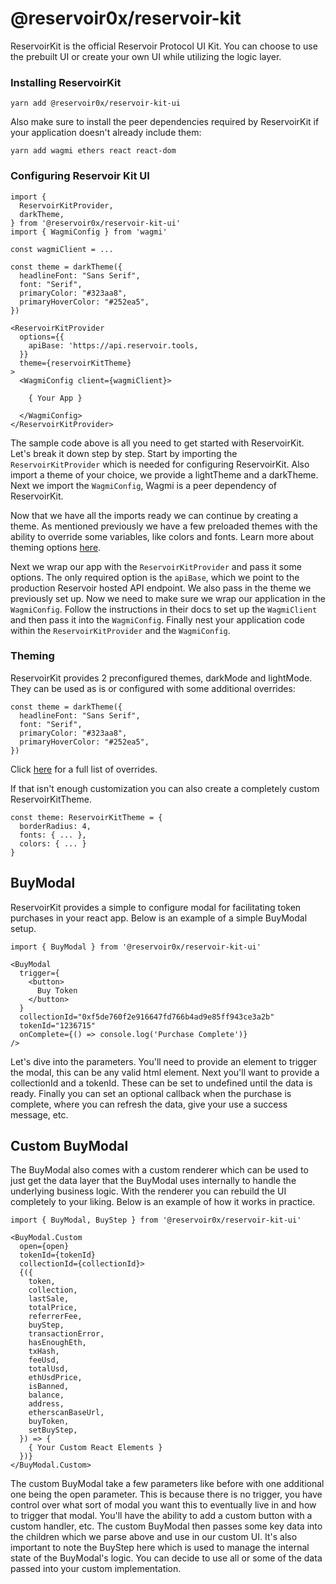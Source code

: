 # @reservoir0x/reservoir-kit

ReservoirKit is the official Reservoir Protocol UI Kit. You can choose to use the prebuilt UI or create your own UI while utilizing the logic layer.

### Installing ReservoirKit

```
yarn add @reservoir0x/reservoir-kit-ui
```

Also make sure to install the peer dependencies required by ReservoirKit if your application doesn't already include them:

```
yarn add wagmi ethers react react-dom
```

### Configuring Reservoir Kit UI

```
import {
  ReservoirKitProvider,
  darkTheme,
} from '@reservoir0x/reservoir-kit-ui'
import { WagmiConfig } from 'wagmi'

const wagmiClient = ...

const theme = darkTheme({
  headlineFont: "Sans Serif",
  font: "Serif",
  primaryColor: "#323aa8",
  primaryHoverColor: "#252ea5",
})

<ReservoirKitProvider
  options={{
    apiBase: 'https://api.reservoir.tools,
  }}
  theme={reservoirKitTheme}
>
  <WagmiConfig client={wagmiClient}>

    { Your App }

  </WagmiConfig>
</ReservoirKitProvider>
```

The sample code above is all you need to get started with ReservoirKit. Let's break it down step by step. Start by importing the `ReservoirKitProvider` which is needed for configuring ReservoirKit. Also import a theme of your choice, we provide a lightTheme and a darkTheme. Next we import the `WagmiConfig`, Wagmi is a peer dependency of ReservoirKit.

Now that we have all the imports ready we can continue by creating a theme. As mentioned previously we have a few preloaded themes with the ability to override some variables, like colors and fonts. Learn more about theming options [here](#theming).

Next we wrap our app with the `ReservoirKitProvider` and pass it some options. The only required option is the `apiBase`, which we point to the production Reservoir hosted API endpoint. We also pass in the theme we previously set up. Now we need to make sure we wrap our application in the `WagmiConfig`. Follow the instructions in their docs to set up the `WagmiClient` and then pass it into the `WagmiConfig`. Finally nest your application code within the `ReservoirKitProvider` and the `WagmiConfig`.

### Theming

ReservoirKit provides 2 preconfigured themes, darkMode and lightMode. They can be used as is or configured with some additional overrides:

```
const theme = darkTheme({
  headlineFont: "Sans Serif",
  font: "Serif",
  primaryColor: "#323aa8",
  primaryHoverColor: "#252ea5",
})
```

Click [here](https://github.com/reservoirprotocol/reservoir-kit/blob/main/packages/ui/src/themes/ReservoirKitTheme.ts#L73) for a full list of overrides.

If that isn't enough customization you can also create a completely custom ReservoirKitTheme.

```
const theme: ReservoirKitTheme = {
  borderRadius: 4,
  fonts: { ... },
  colors: { ... }
}
```

## BuyModal

ReservoirKit provides a simple to configure modal for facilitating token purchases in your react app. Below is an example of a simple BuyModal setup.

```
import { BuyModal } from '@reservoir0x/reservoir-kit-ui'

<BuyModal
  trigger={
    <button>
      Buy Token
    </button>
  }
  collectionId="0xf5de760f2e916647fd766b4ad9e85ff943ce3a2b"
  tokenId="1236715"
  onComplete={() => console.log('Purchase Complete')}
/>
```

Let's dive into the parameters. You'll need to provide an element to trigger the modal, this can be any valid html element. Next you'll want to provide a collectionId and a tokenId. These can be set to undefined until the data is ready. Finally you can set an optional callback when the purchase is complete, where you can refresh the data, give your use a success message, etc.

## Custom BuyModal

The BuyModal also comes with a custom renderer which can be used to just get the data layer that the BuyModal uses internally to handle the underlying business logic. With the renderer you can rebuild the UI completely to your liking. Below is an example of how it works in practice.

```
import { BuyModal, BuyStep } from '@reservoir0x/reservoir-kit-ui'

<BuyModal.Custom
  open={open}
  tokenId={tokenId}
  collectionId={collectionId}>
  {({
    token,
    collection,
    lastSale,
    totalPrice,
    referrerFee,
    buyStep,
    transactionError,
    hasEnoughEth,
    txHash,
    feeUsd,
    totalUsd,
    ethUsdPrice,
    isBanned,
    balance,
    address,
    etherscanBaseUrl,
    buyToken,
    setBuyStep,
  }) => {
    { Your Custom React Elements }
  })}
</BuyModal.Custom>
```

The custom BuyModal take a few parameters like before with one additional one being the open parameter. This is because there is no trigger, you have control over what sort of modal you want this to eventually live in and how to trigger that modal. You'll have the ability to add a custom button with a custom handler, etc. The custom BuyModal then passes some key data into the children which we parse above and use in our custom UI. It's also important to note the BuyStep here which is used to manage the internal state of the BuyModal's logic. You can decide to use all or some of the data passed into your custom implementation.
